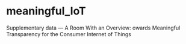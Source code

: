 # meaningful_IoT
Supplementary data — A Room With an Overview: owards Meaningful Transparency for the Consumer Internet of Things
